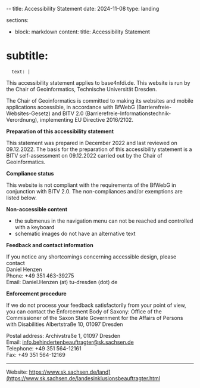 --
title: Accessibility Statement
date: 2024-11-08
type: landing

sections:
  - block: markdown
    content:
      title: Accessibility Statement
#      subtitle: 
      text: |
This accessibility statement applies to base4nfdi.de. This website is run by the Chair of Geoinformatics, Technische Universität Dresden.

The Chair of Geoinformatics is committed to making its websites and mobile applications accessible, in accordance with BfWebG (Barrierefreie-Websites-Gesetz) and BITV 2.0 (Barrierefreie-Informationstechnik-Verordnung), implementing EU Directive 2016/2102.

**Preparation of this accessibility statement**

This statement was prepared in December 2022 and last reviewed on 09.12.2022. 
The basis for the preparation of this accessibility statement is a BITV self-assessment on 09.12.2022 carried out by the Chair of Geoinformatics.

**Compliance status**

This website is not compliant with the requirements of the BfWebG in conjunction with BITV 2.0. The non-compliances and/or exemptions are listed below.

**Non-accessible content**

 * the submenus in the navigation menu can not be reached and controlled with a keyboard
 * schematic images do not have an alternative text

**Feedback and contact information**

If you notice any shortcomings concerning accessible design, please contact<br/>
Daniel Henzen<br/>
Phone: +49 351 463-39275<br/>
Email: Daniel.Henzen (at) tu-dresden (dot) de

**Enforcement procedure**

If we do not process your feedback satisfactorily from your point of view, you can contact the Enforcement Body of Saxony: 
Office of the Commissioner of the Saxon State Government for the Affairs of Persons with Disabilities
Albertstraße 10, 01097 Dresden 

Postal address: Archivstraße 1, 01097 Dresden<br/>
Email: info.behindertenbeauftragter@sk.sachsen.de<br/>
Telephone: +49 351 564-12161<br/>
Fax: +49 351 564-12169

---

Website: https://www.sk.sachsen.de/land](https://www.sk.sachsen.de/landesinklusionsbeauftragter.html
